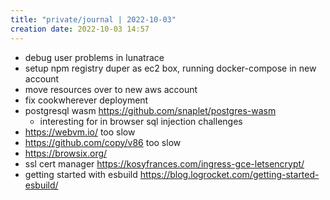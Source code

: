 ```yaml
---
title: "private/journal | 2022-10-03"
creation date: 2022-10-03 14:57
---
```


- debug user problems in lunatrace
- setup npm registry duper as ec2 box, running docker-compose in new account
- move resources over to new aws account
- fix cookwherever deployment
- postgresql wasm https://github.com/snaplet/postgres-wasm 
	- interesting for in browser sql injection challenges
- https://webvm.io/ too slow
- https://github.com/copy/v86 too slow
- https://browsix.org/
- ssl cert manager https://kosyfrances.com/ingress-gce-letsencrypt/
- getting started with esbuild https://blog.logrocket.com/getting-started-esbuild/